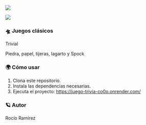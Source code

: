 ![](image.jpg)

![](https://raw.githubusercontent.com/Roxy-5/Juegos_clasicos/main/Trivial.jpg)

### 🛸 Juegos clásicos

Trivial

Piedra, papel, tijeras, lagarto y Spock

### 🌍 Cómo usar

1. Clona este repositorio.
2. Instala las dependencias necesarias.
3. Ejecuta el proyecto: https://juego-trivia-co0o.onrender.com/

### 🪐 Autor

Rocío Ramírez
